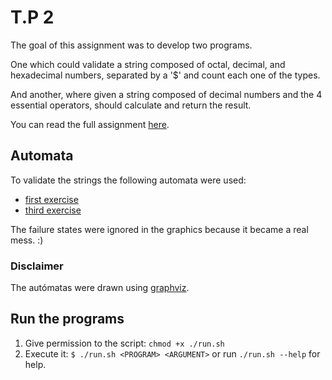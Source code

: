 # T.P 2

The goal of this assignment was to develop two programs.

One which could validate a string composed of octal, decimal, and hexadecimal numbers, separated by a '$' and count each one of the types.

And another, where given a string composed of decimal numbers and the 4 essential operators, should calculate and return the result.

You can read the full assignment [here](./assignment.md).

## Automata

To validate the strings the following automata were used:

-   [first exercise](./assets/automata_1.png)
-   [third exercise](./assets/automata_2.png)

The failure states were ignored in the graphics because it became a real mess. :)

### Disclaimer

The autómatas were drawn using [graphviz](http://magjac.com/graphviz-visual-editor/).

## Run the programs

1. Give permission to the script: `chmod +x ./run.sh`
2. Execute it: `$ ./run.sh <PROGRAM> <ARGUMENT>` or run `./run.sh --help` for help.
